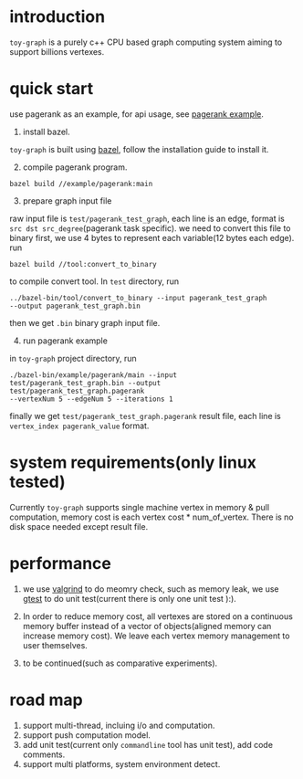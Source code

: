 # introduction

`toy-graph` is a purely c++ CPU based graph computing system aiming to support
billions vertexes.

# quick start

use pagerank as an example, for api usage, see [pagerank example](https://github.com/suiyuan2009/toy-graph/blob/master/example/pagerank/main.cc).

1. install bazel.

`toy-graph` is built using [bazel](https://bazel.build/versions/master/docs/install.html),
follow the installation guide to install it.

2. compile pagerank program.

```
bazel build //example/pagerank:main
```

3. prepare graph input file

raw input file is `test/pagerank_test_graph`, each line is an edge, format is
`src dst src_degree`(pagerank task specific). we need to convert this file to
binary first, we use 4 bytes to represent each variable(12 bytes each edge). run
```
bazel build //tool:convert_to_binary
```
to compile convert tool. In `test`
directory, run
```
../bazel-bin/tool/convert_to_binary --input pagerank_test_graph
--output pagerank_test_graph.bin
```
then we get `.bin` binary graph input file.

4. run pagerank example

in `toy-graph` project directory, run
```
./bazel-bin/example/pagerank/main --input
test/pagerank_test_graph.bin --output test/pagerank_test_graph.pagerank
--vertexNum 5 --edgeNum 5 --iterations 1
```
finally we get
`test/pagerank_test_graph.pagerank` result file, each line is
`vertex_index pagerank_value` format.

# system requirements(only linux tested)

Currently `toy-graph` supports single machine vertex in memory & pull
computation, memory cost is each vertex cost * num_of_vertex. There is no disk
space needed except result file.

# performance

1. we use [valgrind](http://valgrind.org/docs/manual/quick-start.html) to do
meomry check, such as memory leak, we use [gtest](https://github.com/google/googletest)
to do unit test(current there is only one unit test \):).

2. In order to reduce memory cost, all vertexes are stored on a continuous memory
buffer instead of a vector of objects(aligned memory can increase memory cost).
We leave each vertex memory management to user themselves.

3. to be continued(such as comparative experiments).

# road map

1. support multi-thread, incluing i/o and computation.
2. support push computation model.
3. add unit test(current only `commandline` tool has unit test),
  add code comments.
4. support multi platforms, system environment detect.
